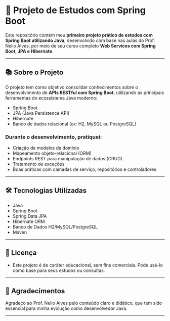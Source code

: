 # 🚀 Projeto de Estudos com Spring Boot

Este repositório contém meu **primeiro projeto prático de estudos com Spring Boot utilizando Java**, desenvolvido com base nas aulas do Prof. Nelio Alves, por meio de seu curso completo **Web Services com Spring Boot, JPA e Hibernate**.

---

## 📚 Sobre o Projeto

O projeto tem como objetivo consolidar conhecimentos sobre o desenvolvimento de **APIs RESTful com Spring Boot**, utilizando as principais ferramentas do ecossistema Java moderno:

- Spring Boot
- JPA (Java Persistence API)
- Hibernate
- Banco de dados relacional (ex: H2, MySQL ou PostgreSQL)

### Durante o desenvolvimento, pratiquei:

- Criação de modelos de domínio
- Mapeamento objeto-relacional (ORM)
- Endpoints REST para manipulação de dados (CRUD)
- Tratamento de exceções
- Boas práticas com camadas de serviço, repositórios e controladores

---

## 🛠️ Tecnologias Utilizadas

- Java
- Spring Boot
- Spring Data JPA
- Hibernate ORM
- Banco de Dados H2/MySQL/PostgreSQL
- Maven

---

## 📌 Licença

- Este projeto é de caráter educacional, sem fins comerciais. Pode usá-lo como base para seus estudos ou consultas.

---

## 🤝 Agradecimentos

Agradeço ao Prof. Nelio Alves pelo conteúdo claro e didático, que tem sido essencial para minha evolução como desenvolvedor Java.

---
